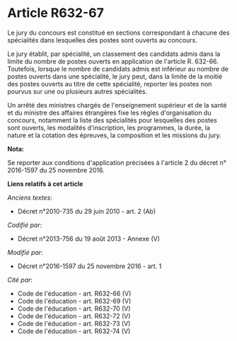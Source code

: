 # Article R632-67

Le jury du concours est constitué en sections correspondant à chacune des spécialités dans lesquelles des postes sont ouverts
au concours. 

Le jury établit, par spécialité, un classement des candidats admis dans la limite du nombre de postes ouverts en application
de l'article R. 632-66. Toutefois, lorsque le nombre de candidats admis est inférieur au nombre de postes ouverts dans une
spécialité, le jury peut, dans la limite de la moitié des postes ouverts au titre de cette spécialité, reporter les postes
non pourvus sur une ou plusieurs autres spécialités. 

Un arrêté des ministres chargés de l'enseignement supérieur et de la santé et du ministre des affaires étrangères fixe les
règles d'organisation du concours, notamment la liste des spécialités pour lesquelles des postes sont ouverts, les modalités
d'inscription, les programmes, la durée, la nature et la cotation des épreuves, la composition et les missions du jury.

**Nota:**

Se reporter aux conditions d'application précisées à l'article 2 du décret n° 2016-1597 du 25 novembre 2016.

**Liens relatifs à cet article**

_Anciens textes_:

  - Décret n°2010-735 du 29 juin 2010 - art. 2 (Ab)

_Codifié par_:

  - Décret n°2013-756 du 19 août 2013 -  Annexe (V)

_Modifié par_:

  - Décret n°2016-1597 du 25 novembre 2016 - art. 1

_Cité par_:

  - Code de l'éducation - art. R632-66 (V)
  - Code de l'éducation - art. R632-69 (V)
  - Code de l'éducation - art. R632-70 (V)
  - Code de l'éducation - art. R632-72 (V)
  - Code de l'éducation - art. R632-73 (V)
  - Code de l'éducation - art. R632-74 (V)
